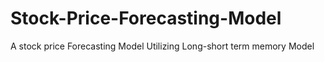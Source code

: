 # Stock-Price-Forecasting-Model
A stock price Forecasting Model Utilizing Long-short term memory Model
